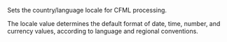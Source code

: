 Sets the country/language locale for CFML processing.

The locale value determines the default format of date, time, number, and currency values, according to language and regional conventions.
